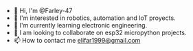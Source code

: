 - 👋 Hi, I'm @Farley-47
- 👀 I'm interested in robotics, automation and IoT proyects.
- 🌱 I'm currently learning electronic engineering.
- 💞️ I am looking to collaborate on esp32 micropython projects.
- 📫 How to contact me elifar1999@gmail.com

<!---
Farley-47/Farley-47 is a ✨ special ✨ repository because its `README.md` (this file) appears on your GitHub profile.
You can click the Preview link to take a look at your changes.
--->
